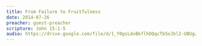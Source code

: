 ```yaml
---
title: From Failure to Fruitfulness
date: 2014-07-26
preacher: guest-preacher
scripture: John 15:1-5
audio: https://drive.google.com/file/d/1_f0gsLdxBkflhDQqcTb5oJbl2-UBUgZ-/view
---
```

